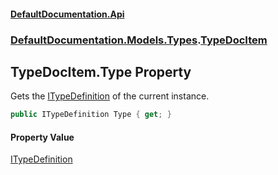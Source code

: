 #### [DefaultDocumentation\.Api](../../../../index.md 'index')
### [DefaultDocumentation\.Models\.Types](../../../../index.md#DefaultDocumentation.Models.Types 'DefaultDocumentation\.Models\.Types').[TypeDocItem](index.md 'DefaultDocumentation\.Models\.Types\.TypeDocItem')

## TypeDocItem\.Type Property

Gets the [ITypeDefinition](https://github.com/icsharpcode/ILSpy 'ICSharpCode\.Decompiler\.TypeSystem\.ITypeDefinition') of the current instance\.

```csharp
public ITypeDefinition Type { get; }
```

#### Property Value
[ITypeDefinition](https://github.com/icsharpcode/ILSpy 'ICSharpCode\.Decompiler\.TypeSystem\.ITypeDefinition')